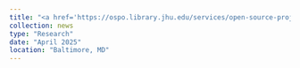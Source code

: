 ```yaml
---
title: "<a href='https://ospo.library.jhu.edu/services/open-source-project-catalog/entry/169/' target='_blank'>OpenSpliceAI</a>, <a href='https://ospo.library.jhu.edu/services/open-source-project-catalog/entry/170/' target='_blank'>SPLAM</a>, and <a href='https://ospo.library.jhu.edu/services/open-source-project-catalog/entry/171/' target='_blank'>LiftOn</a> are now featured on the <a href='https://ospo.library.jhu.edu/' target='_blank'>JHU Open Source Programs Office (OSPO)</a>! We’re excited that these projects have been added to the  <a href='https://ospo.library.jhu.edu/services/open-source-project-catalog/' target='_blank'>OSPO catalog</a>."
collection: news
type: "Research"
date: "April 2025"
location: "Baltimore, MD"
---
```

